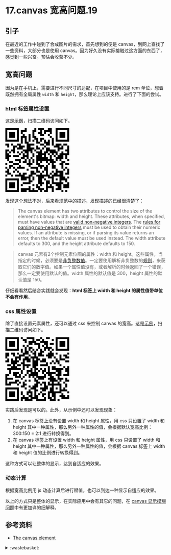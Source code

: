 # 17.canvas 宽高问题.19
## <a name="situation"></a> 引子
在最近的工作中碰到了合成图片的需求，首先想到的便是 canvas，到网上查找了一些资料，大部分也是使用 canvas。因为好久没有实际接触过这方面的东西了，感觉到一些兴奋。预估会收获不少。

## 宽高问题
因为是在手机上，需要进行不同尺寸的适配，在项目中使用的是 rem 单位，想着既然拥有全局属性 `width` 和 `height`，那么理论上应该支持。进行了下面的尝试。
### html 标签属性设置
这是[示例][url-lab-canvas-unit]，扫描二维码访问如下。

![17-canvas-unit][url-local-canvas-unit]

发现这个想法不对，后来看[规范][url-spec-canvas]中的描述，发现描述的已经很清楚了：
> The canvas element has two attributes to control the size of the element's bitmap: width and height. These attributes, when specified, must have values that are [valid non-negative integers][url-valid-non-negative-integers]. The [rules for parsing non-negative integers][url-parse-rule] must be used to obtain their numeric values. If an attribute is missing, or if parsing its value returns an error, then the default value must be used instead. The width attribute defaults to 300, and the height attribute defaults to 150.

> canvas 元素有2个控制元素位图的属性：width 和 height。这些属性，当指定的时候，必须要是[非负整数值][url-valid-non-negative-integers]。一定要使用解析非负整数的[规则][url-parse-rule]，来获取它们的数字值。如果一个属性值没有，或者解析的时候返回了一个错误，那么一定要使用默认的值。width 属性的默认值是 300，height 属性的默认值是 150。

仔细看看然后结合实践就会发现：**html 标签上 width 和 height 的属性值带单位不会有作用**。

### css 属性设置
除了直接设置元素属性，还可以通过 css 来控制 canvas 的宽高。这是[示例][url-lab-canvas-css]，扫描二维码访问如下。

![17-canvas-css][url-local-canvas-css]

实践后发现是可以的。此外，从示例中还可以发现现象：
1. 在 canvas 标签上没有设置 width 和 height 属性，用 css 只设置了 width 和 height 其中一种属性，那么另外一种属性的值，会根据默认宽高比例：300:150 = 2:1 进行转换得到。
2. 在 canvas 标签上有设置 width 和 height 属性，用 css 只设置了 width 和 height 其中一种属性，那么另外一种属性的值，会根据 canvas 标签上 width 和 height 值的比例进行转换得到。

这种方式可以让整体的显示，达到自适应的效果。

### 动态计算
根据宽高比例用 js 动态计算后进行赋值，也可以到达一种显示自适应的效果。

以上的方式只是整体的显示，在实际应用中会有其它的问题，在 [canvas 显示模糊问题][url-issue-18]中有更加详的细解释。

## 参考资料
- [The canvas element][url-spec-canvas]

[url-spec-canvas]:https://html.spec.whatwg.org/multipage/canvas.html#the-canvas-element



[url-lab-canvas-unit]:https://xxholic.github.io/lab/lab-css/segment/17/17.canvas-unit.html
[url-valid-non-negative-integers]:https://html.spec.whatwg.org/multipage/common-microsyntaxes.html#valid-non-negative-integer
[url-parse-rule]:https://html.spec.whatwg.org/multipage/common-microsyntaxes.html#rules-for-parsing-non-negative-integers
[url-lab-canvas-css]:https://xxholic.github.io/lab/lab-css/segment/17/17.canvas-css.html

[url-repository-images]:https://xxholic.github.io/segment/images

[url-local-canvas-unit]:../images/17/qrcode-canvas-unit.png
[url-local-canvas-css]:../images/17/qrcode-canvas-css.png

[url-issue-18]:https://github.com/XXHolic/segment/issues/20


<details>
<summary>:wastebasket:</summary>

这两个人要是碰到一起，真不知道会出现什么样的故事！

![17-poster][url-local-poster]

</details>

[url-local-poster]:../images/17/poster.jpg